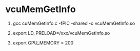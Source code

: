 # vcuMemGetInfo

1. gcc cuMemGetInfo.c -fPIC -shared -o vcuMemGetInfo.so

2. export LD_PRELOAD=/xxx/vcuMemGetInfo.so

3. export GPU_MEMORY = 200
